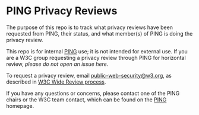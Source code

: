 PING Privacy Reviews
===

The purpose of this repo is to track what privacy reviews have been requested
from PING, their status, and what member(s) of PING is doing the privacy
review.

This repo is for internal [PING](https://www.w3.org/Privacy/IG/) use; it is
not intended for external use.  If you are a W3C group requesting a privacy
review through PING for horizontal review, *please do not open an issue here.*

To request a privacy review, email <public-web-security@w3.org>, as described in
[W3C Wide Review process](https://w3c.github.io/documentreview/#how_to_get_horizontal_review).

If you have any questions or concerns, please contact one of the PING
chairs or the W3C team contact, which can be found on the
[PING](https://www.w3.org/Privacy/IG/) homepage.
